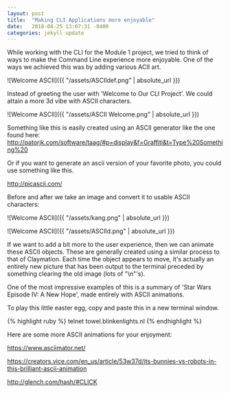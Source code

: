 ```yaml
---
layout: post
title:  "Making CLI Applications more enjoyable"
date:   2018-04-25 13:07:31 -0400
categories: jekyll update
---
```


While working with the CLI for the Module 1 project, we tried to think of ways to make the Command Line experience more enjoyable.  One of the ways we achieved this was by adding various ACII art.  

![Welcome ASCII]({{ "/assets/ASCIIdef.png" | absolute_url }})

Instead of greeting the user with 'Welcome to Our CLI Project'.  We could attain a more 3d vibe with ASCII characters.

![Welcome ASCII]({{ "/assets/ASCII Welcome.png" | absolute_url }})

Something like this is easily created using an ASCII generator like the one found here:
 http://patorjk.com/software/taag/#p=display&f=Graffiti&t=Type%20Something%20

Or if you want to generate an ascii version of your favorite photo, you could use something like this.

http://picascii.com/

Before and after we take an image and convert it to usable ASCII characters:

![Welcome ASCII]({{ "/assets/kang.png" | absolute_url }})


![Welcome ASCII]({{ "/assets/ASCIId.png" | absolute_url }})

If we want to add a bit more to the user experience, then we can animate these ASCII objects. These are generally created using a similar process to that of Claymation.  Each time the object appears to move, it's actually an entirely new picture that has been output to the terminal preceded by something clearing the old image (lots of "\n"'s).

One of the most impressive examples of this is a summary of 'Star Wars Episode IV: A New Hope', made entirely with ASCII animations.  

To play this little easter egg, copy and paste this in a new terminal window.

{% highlight ruby %}
  telnet towel.blinkenlights.nl
{% endhighlight %}


Here are some more ASCII animations for your enjoyment:

https://www.asciimator.net/

https://creators.vice.com/en_us/article/53w37d/its-bunnies-vs-robots-in-this-brilliant-ascii-animation

http://glench.com/hash/#CLICK





[jekyll-docs]: https://jekyllrb.com/docs/home
[jekyll-gh]:   https://github.com/jekyll/jekyll
[jekyll-talk]: https://talk.jekyllrb.com/
